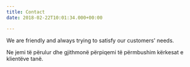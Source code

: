 ```yaml
---
title: Contact
date: 2018-02-22T10:01:34.000+00:00

---
```

We are friendly and always trying to satisfy our customers' needs.

Ne jemi të përulur dhe gjithmonë përpiqemi të përmbushim kërkesat e klientëve tanë.
